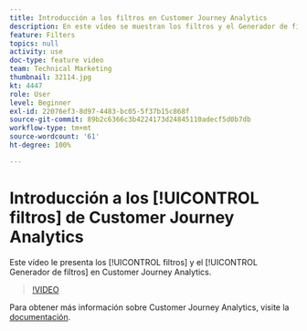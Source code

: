 ```yaml
---
title: Introducción a los filtros en Customer Journey Analytics
description: En este vídeo se muestran los filtros y el Generador de filtros de Customer Journey Analytics de Adobe.
feature: Filters
topics: null
activity: use
doc-type: feature video
team: Technical Marketing
thumbnail: 32114.jpg
kt: 4447
role: User
level: Beginner
exl-id: 22076ef3-8d97-4483-bc05-5f37b15c868f
source-git-commit: 89b2c6366c3b4224173d24845110adecf5d0b7db
workflow-type: tm+mt
source-wordcount: '61'
ht-degree: 100%

---
```


# Introducción a los [!UICONTROL filtros] de Customer Journey Analytics

Este vídeo le presenta los [!UICONTROL filtros] y el [!UICONTROL Generador de filtros] en Customer Journey Analytics.

>[!VIDEO](https://video.tv.adobe.com/v/32114/?quality=12&learn=on)

Para obtener más información sobre Customer Journey Analytics, visite la [documentación](https://experienceleague.adobe.com/docs/analytics-platform/using/cja-landing.html?lang=es).
